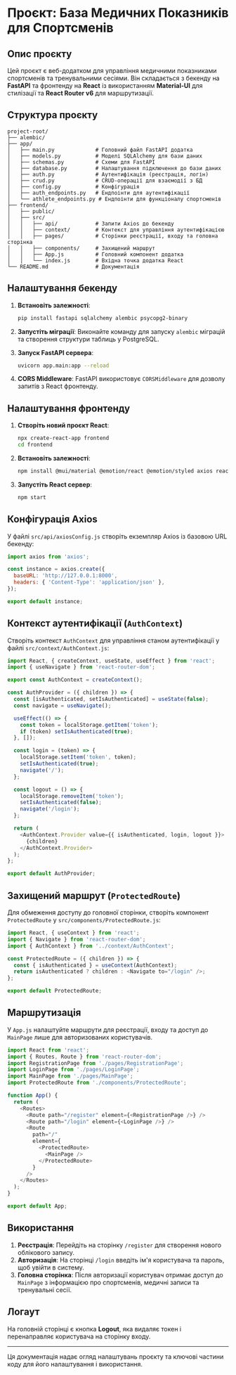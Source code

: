 # Проєкт: База Медичних Показників для Спортсменів

## Опис проєкту

Цей проєкт є веб-додатком для управління медичними показниками спортсменів та тренувальними сесіями. Він складається з бекенду на **FastAPI** та фронтенду на **React** із використанням **Material-UI** для стилізації та **React Router v6** для маршрутизації.

## Структура проєкту

```
project-root/
├── alembic/
├── app/
│   ├── main.py             # Головний файл FastAPI додатка
│   ├── models.py           # Моделі SQLAlchemy для бази даних
│   ├── schemas.py          # Схеми для FastAPI
│   ├── database.py         # Налаштування підключення до бази даних
│   ├── auth.py             # Аутентифікація (реєстрація, логін)
│   ├── crud.py             # CRUD-операції для взаємодії з БД
│   ├── config.py           # Конфігурація
│   ├── auth_endpoints.py   # Ендпоінти для аутентифікації
│   └── athlete_endpoints.py # Ендпоінти для функціоналу спортсменів
├── frontend/
│   ├── public/
│   ├── src/
│   │   ├── api/            # Запити Axios до бекенду
│   │   ├── context/        # Контекст для управління аутентифікацією
│   │   ├── pages/          # Сторінки реєстрації, входу та головна сторінка
│   │   ├── components/     # Захищений маршрут
│   │   ├── App.js          # Головний компонент додатка
│   │   └── index.js        # Вхідна точка додатка React
└── README.md               # Документація
```

## Налаштування бекенду

1. **Встановіть залежності**:

   ```bash
   pip install fastapi sqlalchemy alembic psycopg2-binary
   ```

2. **Запустіть міграції**:
   Виконайте команду для запуску `alembic` міграцій та створення структури таблиць у PostgreSQL.

3. **Запуск FastAPI сервера**:

   ```bash
   uvicorn app.main:app --reload
   ```

4. **CORS Middleware**:
   FastAPI використовує `CORSMiddleware` для дозволу запитів з React фронтенду.

## Налаштування фронтенду

1. **Створіть новий проєкт React**:

   ```bash
   npx create-react-app frontend
   cd frontend
   ```

2. **Встановіть залежності**:

   ```bash
   npm install @mui/material @emotion/react @emotion/styled axios react-router-dom
   ```

3. **Запустіть React сервер**:
   ```bash
   npm start
   ```

## Конфігурація Axios

У файлі `src/api/axiosConfig.js` створіть екземпляр Axios із базовою URL бекенду:

```javascript
import axios from 'axios';

const instance = axios.create({
  baseURL: 'http://127.0.0.1:8000',
  headers: { 'Content-Type': 'application/json' },
});

export default instance;
```

## Контекст аутентифікації (`AuthContext`)

Створіть контекст `AuthContext` для управління станом аутентифікації у файлі `src/context/AuthContext.js`:

```javascript
import React, { createContext, useState, useEffect } from 'react';
import { useNavigate } from 'react-router-dom';

export const AuthContext = createContext();

const AuthProvider = ({ children }) => {
  const [isAuthenticated, setIsAuthenticated] = useState(false);
  const navigate = useNavigate();

  useEffect(() => {
    const token = localStorage.getItem('token');
    if (token) setIsAuthenticated(true);
  }, []);

  const login = (token) => {
    localStorage.setItem('token', token);
    setIsAuthenticated(true);
    navigate('/');
  };

  const logout = () => {
    localStorage.removeItem('token');
    setIsAuthenticated(false);
    navigate('/login');
  };

  return (
    <AuthContext.Provider value={{ isAuthenticated, login, logout }}>
      {children}
    </AuthContext.Provider>
  );
};

export default AuthProvider;
```

## Захищений маршрут (`ProtectedRoute`)

Для обмеження доступу до головної сторінки, створіть компонент `ProtectedRoute` у `src/components/ProtectedRoute.js`:

```javascript
import React, { useContext } from 'react';
import { Navigate } from 'react-router-dom';
import { AuthContext } from '../context/AuthContext';

const ProtectedRoute = ({ children }) => {
  const { isAuthenticated } = useContext(AuthContext);
  return isAuthenticated ? children : <Navigate to="/login" />;
};

export default ProtectedRoute;
```

## Маршрутизація

У `App.js` налаштуйте маршрути для реєстрації, входу та доступ до `MainPage` лише для авторизованих користувачів.

```javascript
import React from 'react';
import { Routes, Route } from 'react-router-dom';
import RegistrationPage from './pages/RegistrationPage';
import LoginPage from './pages/LoginPage';
import MainPage from './pages/MainPage';
import ProtectedRoute from './components/ProtectedRoute';

function App() {
  return (
    <Routes>
      <Route path="/register" element={<RegistrationPage />} />
      <Route path="/login" element={<LoginPage />} />
      <Route
        path="/"
        element={
          <ProtectedRoute>
            <MainPage />
          </ProtectedRoute>
        }
      />
    </Routes>
  );
}

export default App;
```

## Використання

1. **Реєстрація**: Перейдіть на сторінку `/register` для створення нового облікового запису.
2. **Авторизація**: На сторінці `/login` введіть ім'я користувача та пароль, щоб увійти в систему.
3. **Головна сторінка**: Після авторизації користувач отримає доступ до `MainPage` з інформацією про спортсменів, медичні записи та тренувальні сесії.

## Логаут

На головній сторінці є кнопка **Logout**, яка видаляє токен і перенаправляє користувача на сторінку входу.

---

Ця документація надає огляд налаштувань проєкту та ключові частини коду для його налаштування і використання.

